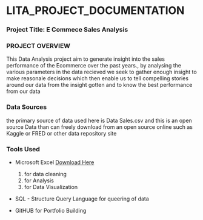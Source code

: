 # LITA_PROJECT_DOCUMENTATION

### Project Title: E Commece Sales Analysis 

### PROJECT OVERVIEW
This Data Analysis project aim to generate insight into the sales performance of the Ecommerce over the past years., by analysing the various parameters in the data recieved we seek to gather enough insight to make reasonale decisions which then enable us to tell compelling stories around our data from the insight gotten and to know the best performance from our data

### Data Sources
the primary source of data used here is Data Sales.csv and this is an open source Data than can freely download from an open source online such as Kaggle or FRED or other data repository site

### Tools Used
- Microsoft Excel [Download Here](https://www.microsoft.com)
  1. for data cleaning
  2. for Analysis
  3. for Data Visualization
    
- SQL - Structure Query Language for queering of data 
- GitHUB for Portfolio Building

